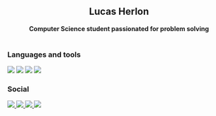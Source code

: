 <h2 align="center">Lucas Herlon</h2>
<div align="center">
<b>Computer Science student passionated for problem solving </b>
<br>
<br>
</div>




<h3>Languages and tools</h3>
<!--
<div>
  <img src="https://img.shields.io/badge/HTML-239120?style=for-the-badge&logo=html5&logoColor=white" />
  <img src="https://img.shields.io/badge/CSS-239120?&style=for-the-badge&logo=css3&logoColor=white" />
  <img src="https://img.shields.io/badge/JavaScript-F7DF1E?style=for-the-badge&logo=javascript&logoColor=black" />
</div>
-->
<div>
    
 <!-- <img src="https://img.shields.io/badge/Java-ED8B00?style=for-the-badge&logo=java&logoColor=white" /> -->
 
<!--  <img src="https://img.shields.io/badge/Go-00ADD8?style=for-the-badge&logo=go&logoColor=white" /> -->
<img src="https://img.shields.io/badge/Python-3776AB?style=for-the-badge&logo=python&logoColor=white" />
<img src="https://img.shields.io/badge/C%23-239120?style=for-the-badge&logo=c-sharp&logoColor=white" />
 <!-- img src="https://img.shields.io/badge/Flutter-02569B?style=for-the-badge&logo=flutter&logoColor=white"  -->
  <img src="https://img.shields.io/badge/Flutter-02569B?style=for-the-badge&logo=flutter&logoColor=white" >
  <img src="https://img.shields.io/badge/MySQL-00000F?style=for-the-badge&logo=mysql&logoColor=white" />
</div>

<div>
    <!--
  <img src="https://img.shields.io/badge/React-20232A?style=for-the-badge&logo=react&logoColor=61DAFB" />
    -->
 <!--  <img src="https://img.shields.io/badge/Vue.js-35495E?style=for-the-badge&logo=vue.js&logoColor=4FC08D" /> -->
  <!--
  <img src="https://img.shields.io/badge/React_Native-20232A?style=for-the-badge&logo=react&logoColor=61DAFB" />
  -->
    
</div>

<h3>Social</h3>
<p align="left">
  <a href="mailto:lucasherlondsmc@gmail.com" alt="Gmail">
  <img src="https://img.shields.io/badge/Gmail-D14836?style=for-the-badge&logo=gmail&logoColor=white&link=lucasherlondsmc@gmail.com" />
  </a>
  
  <a href="https://www.linkedin.com/in/lucas-herlon-6596aa273/" alt="LinkedIn">
  <img src="https://img.shields.io/badge/LinkedIn-0077B5?style=for-the-badge&logo=linkedin&logoColor=white&link=https://www.linkedin.com/in/lucas-herlon-6596aa273/" />
  </a>
  
  <a href="https://medium.com/@lucasherlondsmc" alt="Medium">
  <img src="https://img.shields.io/badge/Medium-12100E?style=for-the-badge&logo=medium&logoColor=white&link=https://medium.com/@lucasherlondsmc" />
  </a>
  
  <a href="https://www.youtube.com/channel/UCgZkBCnmBhbPc4lWsRXhZWw" alt="Youtube">
  <img src="https://img.shields.io/badge/YouTube-FF0000?style=for-the-badge&logo=youtube&logoColor=white&link=https://www.youtube.com/channel/UCgZkBCnmBhbPc4lWsRXhZWw" />
  </a>
</p>


